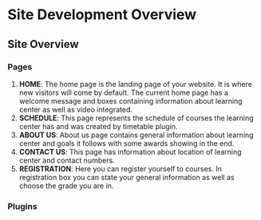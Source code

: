 # Site Development Overview

## Site Overview 

### Pages
1. **HOME**: The home page is the landing page of your website. It is where new visitors will come by default. The current home page has a welcome message and boxes
containing information about learning center as well as video integrated.
3. **SCHEDULE**: This page represents the schedule of courses the learning center has and was created by timetable plugin.
4. **ABOUT US**: About us page contains general information about learning center and goals it follows with some awards showing in the end.
5. **CONTACT US**: This page has information about location of learning center and contact numbers.
6. **REGISTRATION**: Here you can register yourself to courses. In registration box you can state your general information as well as choose the grade you are in.

### Plugins
